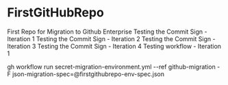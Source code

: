 # FirstGitHubRepo
First Repo for Migration to Github Enterprise
Testing the Commit Sign - Iteration 1
Testing the Commit Sign - Iteration 2
Testing the Commit Sign - Iteration 3
Testing the Commit Sign - Iteration 4
Testing workflow - Iteration 1


gh workflow run secret-migration-environment.yml --ref github-migration -F json-migration-spec=@firstgithubrepo-env-spec.json

